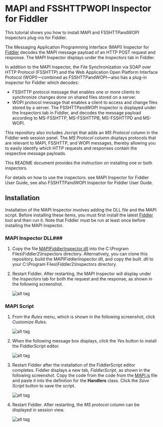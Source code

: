 # MAPI and FSSHTTPWOPI Inspector for Fiddler
This tutorial shows you how to install MAPI and FSSHTTPandWOPI Inspectors plug-ins for Fiddler.

The Messaging Application Programming Interface (MAPI) Inspector for [Fiddler](http://www.telerik.com/fiddler) decodes the MAPI message payload of an HTTP POST request and response. The MAPI Inspector displays under the *Inspectors* tab in Fiddler.

In addition to the MAPI Inspector, the File Synchronization via SOAP over HTTP Protocol (FSSHTTP) and the Web Application Open Platform Interface Protocol (WOPI)—combined as FSSHTTPandWOPI—also has a plug-in inspector for Fiddler which decodes:
* FSSHTTP protocol message that enables one or more clients to synchronize changes done on shared files stored on a server.
* WOPI protocol message that enables a client to access and change files stored by a server. 
The FSSHTTPandWOPI Inspector is displayed under the Inspectors tab in Fiddler, and decodes the message payload according to MS-FSSHTTP, MS-FSSHTTPB, MS-FSSHTTPD and MS-WOPI.

This repository also includes Jscript that adds an *MS Protocol* column in the Fiddler web session panel. The *MS Protocol* column displays protocols that are relevant to MAPI, FSSHTTP, and WOPI messages, thereby allowing you to easily identify which HTTP requests and responses contain the respective message payloads.

This README document provides the instruction on installing one or both inspectors. 

For details on how to use the inspectors: see MAPI Inspector for Fiddler User Guide, see also FSSHTTPandWOPI Inspector for Fiddler User Guide.


## Installation 
Installation of the MAPI Inspector involves adding the DLL file and the MAPI script. Before installing these items, you must first install the latest [Fiddler](http://www.telerik.com/fiddler) tool and then run it. Note that Fiddler must be run at least once before installing the MAPI Inspector.

### MAPI Inspector DLL###
1. Copy the file [MAPIFiddlerInspector.dll](https://github.com/OfficeDev/MAPI-Inspector-for-Fiddler/blob/master/MAPIFiddlerInspector.dll) into the C:\Program Files\Fiddler2\Inspectors directory. Alternatively, you can clone this repository, build the MAPIFiddlerInspector.dll, and copy the built .dll to your C:\Program Files\Fiddler2\Inspectors directory.
2. Restart Fiddler. After restarting, the MAPI Inspector will display under the *Inspectors* tab for both the request and the response, as shown in the following screenshot.

    ![alt tag](/README-Images/Figure1-Inspector.png)

### MAPI Script ###

1. From the *Rules* menu, which is shown in the following screenshot, click *Customize Rules*.
    
    ![alt tag](/README-Images/Figure2-mapiscript.png)

2. When the following message box displays, click the *Yes* button to install the FiddlerScript editor.

    ![alt tag](/README-Images/Figure3-mapiscript.png)

3. Restart Fiddler after the installation of the FiddlerScript editor completes. Fiddler displays a new tab, *FiddlerScript*, as shown in the following screenshot. Copy the code from the code from the [MAPI.js](https://github.com/OfficeDev/MAPI-Inspector-for-Fiddler/blob/master/MAPI.js) file and paste it into the definition for the **Handlers** class. Click the *Save Script* button to save the script.

    ![alt tag](/README-Images/Figure4-mapiscript.png)

4. Restart Fiddler. After restarting, the *MS protocol* column can be displayed in session view.

    ![alt tag](/README-Images/Figure5-mapiscript.png)

